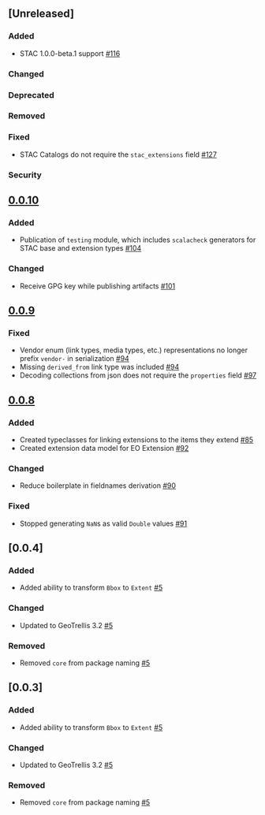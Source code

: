 ## [Unreleased]

### Added

- STAC 1.0.0-beta.1 support [#116](https://github.com/azavea/stac4s/pull/116)

### Changed

### Deprecated

### Removed

### Fixed

- STAC Catalogs do not require the `stac_extensions` field [#127](https://github.com/azavea/stac4s/pull/127)

### Security

## [0.0.10](https://github.com/azavea/stac4s/tree/0.0.10)

### Added

- Publication of `testing` module, which includes `scalacheck` generators for STAC base and extension types [#104](https://github.com/azavea/stac4s/pull/104)

### Changed

- Receive GPG key while publishing artifacts [#101](https://github.com/azavea/stac4s/pull/101)

## [0.0.9](https://github.com/azavea/stac4s/tree/0.0.9)

### Fixed

- Vendor enum (link types, media types, etc.) representations no longer prefix `vendor-` in serialization [#94](https://github.com/azavea/stac4s/pull/94)
- Missing `derived_from` link type was included [#94](https://github.com/azavea/stac4s/pull/94)
- Decoding collections from json does not require the `properties` field [#97](https://github.com/azavea/stac4s/pull/97)

## [0.0.8](https://github.com/azavea/stac4s/tree/0.0.8)

### Added

- Created typeclasses for linking extensions to the items they extend [#85](https://github.com/azavea/stac4s/pull/85)
- Created extension data model for EO Extension [#92](https://github.com/azavea/stac4s/pull/92)

### Changed

- Reduce boilerplate in fieldnames derivation [#90](https://github.com/azavea/stac4s/issues/90)

### Fixed

- Stopped generating `NaN`s as valid `Double` values [#91](https://github.com/azavea/stac4s/pull/91)

## [0.0.4]

### Added
- Added ability to transform `Bbox` to `Extent` [\#5](https://github.com/azavea/stac4s/pull/5)

### Changed
- Updated to GeoTrellis 3.2 [\#5](https://github.com/azavea/stac4s/pull/5)

### Removed
- Removed `core` from package naming [\#5](https://github.com/azavea/stac4s/pull/5)

## [0.0.3]

### Added
- Added ability to transform `Bbox` to `Extent` [\#5](https://github.com/azavea/stac4s/pull/5)

### Changed
- Updated to GeoTrellis 3.2 [\#5](https://github.com/azavea/stac4s/pull/5)

### Removed
- Removed `core` from package naming [\#5](https://github.com/azavea/stac4s/pull/5)
